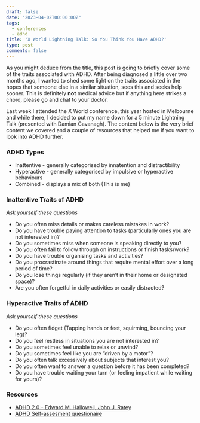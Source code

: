 ```yaml
---
draft: false
date: "2023-04-02T00:00:00Z"
tags:
  - conferences
  - adhd
title: 'X World Lightning Talk: So You Think You Have ADHD?'
type: post
comments: false
---
```


As you might deduce from the title, this post is going to briefly cover some of the traits associated with ADHD. After being diagnosed a little over two months ago, I wanted to shed some light on the traits associated in the hopes that someone else in a similar situation, sees this and seeks help sooner. This is definitely **not** medical advice but if anything here strikes a chord, please go and chat to your doctor.

<!--more-->

Last week I attended the X World conference, this year hosted in Melbourne and while there, I decided to put my name down for a 5 minute Lightning Talk (presented with Damian Cavanagh). The content below is the very brief content we covered and a couple of resources that helped me if you want to look into ADHD further.

### ADHD Types

- Inattentive - generally categorised by innatention and distractibility
- Hyperactive - generally categorised by impulsive or hyperactive behaviours
- Combined - displays a mix of both (This is me)

### Inattentive Traits of ADHD
*Ask yourself these questions*

- Do you often miss details or makes careless mistakes in work?
- Do you have trouble paying attention to tasks (particularly ones you are not interested in)?
- Do you sometimes miss when someone is speaking directly to you?
- Do you often fail to follow through on instructions or finish tasks/work?
- Do you have trouble organising tasks and activities?
- Do you procrastinate around things that require mental effort over a long period of time?
- Do you lose things regularly (if they aren’t in their home or designated space)?
- Are you often forgetful in daily activities or easily distracted?

### Hyperactive Traits of ADHD
*Ask yourself these questions*

- Do you often fidget (Tapping hands or feet, squirming, bouncing your leg)?
- Do you feel restless in situations you are not interested in?
- Do you sometimes feel unable to relax or unwind?
- Do you sometimes feel like you are “driven by a motor”?
- Do you often talk excessively about subjects that interest you?
- Do you often want to answer a question before it has been completed?
- Do you have trouble waiting your turn (or feeling impatient while waiting for yours)?

### Resources

- [ADHD 2.0 - Edward M. Hallowell, John J. Ratey](https://www.goodreads.com/en/book/show/53231680)
- [ADHD Self-assesment questionaire](https://embrace-autism.com/asrs-5/#test)

